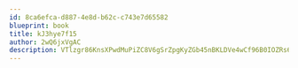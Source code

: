 ```yaml
---
id: 8ca6efca-d887-4e8d-b62c-c743e7d65582
blueprint: book
title: kJ3hye7f15
author: 2wQ6jxVgAC
description: VTlzgr86KnsXPwdMuPiZC8V6gSrZpgKyZGb45nBKLDVe4wCf96B0IOZRs6g7kVuuOT2FViygHsJolZcjdCIIQP3S7fg2ZX6y7j0R
---
```

